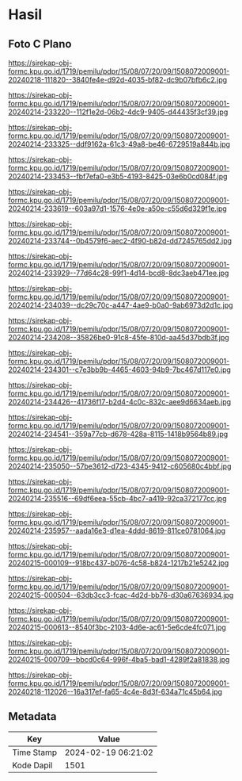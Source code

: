 # Hasil

## Foto C Plano

https://sirekap-obj-formc.kpu.go.id/1719/pemilu/pdpr/15/08/07/20/09/1508072009001-20240218-111820--3840fe4e-d92d-4035-bf82-dc9b07bfb6c2.jpg

https://sirekap-obj-formc.kpu.go.id/1719/pemilu/pdpr/15/08/07/20/09/1508072009001-20240214-233220--112f1e2d-06b2-4dc9-9405-d44435f3cf39.jpg

https://sirekap-obj-formc.kpu.go.id/1719/pemilu/pdpr/15/08/07/20/09/1508072009001-20240214-233325--ddf9162a-61c3-49a8-be46-6729519a844b.jpg

https://sirekap-obj-formc.kpu.go.id/1719/pemilu/pdpr/15/08/07/20/09/1508072009001-20240214-233453--fbf7efa0-e3b5-4193-8425-03e6b0cd084f.jpg

https://sirekap-obj-formc.kpu.go.id/1719/pemilu/pdpr/15/08/07/20/09/1508072009001-20240214-233619--603a97d1-1576-4e0e-a50e-c55d6d329f1e.jpg

https://sirekap-obj-formc.kpu.go.id/1719/pemilu/pdpr/15/08/07/20/09/1508072009001-20240214-233744--0b4579f6-aec2-4f90-b82d-dd7245765dd2.jpg

https://sirekap-obj-formc.kpu.go.id/1719/pemilu/pdpr/15/08/07/20/09/1508072009001-20240214-233929--77d64c28-99f1-4d14-bcd8-8dc3aeb471ee.jpg

https://sirekap-obj-formc.kpu.go.id/1719/pemilu/pdpr/15/08/07/20/09/1508072009001-20240214-234039--dc29c70c-a447-4ae9-b0a0-9ab6973d2d1c.jpg

https://sirekap-obj-formc.kpu.go.id/1719/pemilu/pdpr/15/08/07/20/09/1508072009001-20240214-234208--35826be0-91c8-45fe-810d-aa45d37bdb3f.jpg

https://sirekap-obj-formc.kpu.go.id/1719/pemilu/pdpr/15/08/07/20/09/1508072009001-20240214-234301--c7e3bb9b-4465-4603-94b9-7bc467d117e0.jpg

https://sirekap-obj-formc.kpu.go.id/1719/pemilu/pdpr/15/08/07/20/09/1508072009001-20240214-234426--41736f17-b2d4-4c0c-832c-aee9d6634aeb.jpg

https://sirekap-obj-formc.kpu.go.id/1719/pemilu/pdpr/15/08/07/20/09/1508072009001-20240214-234541--359a77cb-d678-428a-8115-1418b9564b89.jpg

https://sirekap-obj-formc.kpu.go.id/1719/pemilu/pdpr/15/08/07/20/09/1508072009001-20240214-235050--57be3612-d723-4345-9412-c605680c4bbf.jpg

https://sirekap-obj-formc.kpu.go.id/1719/pemilu/pdpr/15/08/07/20/09/1508072009001-20240214-235516--69df6eea-55cb-4bc7-a419-92ca372177cc.jpg

https://sirekap-obj-formc.kpu.go.id/1719/pemilu/pdpr/15/08/07/20/09/1508072009001-20240214-235957--aada16e3-d1ea-4ddd-8619-811ce0781064.jpg

https://sirekap-obj-formc.kpu.go.id/1719/pemilu/pdpr/15/08/07/20/09/1508072009001-20240215-000109--918bc437-b076-4c58-b824-1217b21e5242.jpg

https://sirekap-obj-formc.kpu.go.id/1719/pemilu/pdpr/15/08/07/20/09/1508072009001-20240215-000504--63db3cc3-fcac-4d2d-bb76-d30a67636934.jpg

https://sirekap-obj-formc.kpu.go.id/1719/pemilu/pdpr/15/08/07/20/09/1508072009001-20240215-000613--8540f3bc-2103-4d6e-ac61-5e6cde4fc071.jpg

https://sirekap-obj-formc.kpu.go.id/1719/pemilu/pdpr/15/08/07/20/09/1508072009001-20240215-000709--bbcd0c64-996f-4ba5-bad1-4289f2a81838.jpg

https://sirekap-obj-formc.kpu.go.id/1719/pemilu/pdpr/15/08/07/20/09/1508072009001-20240218-112026--16a317ef-fa65-4c4e-8d3f-634a71c45b64.jpg


## Metadata

| Key        | Value               |
| ---------- | ------------------- |
| Time Stamp | 2024-02-19 06:21:02 |
| Kode Dapil | 1501                |



